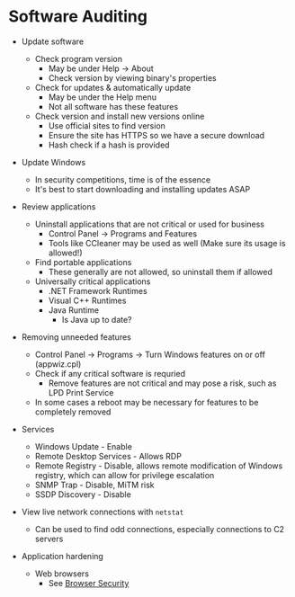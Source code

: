 # Software Auditing

- Update software
    - Check program version
        - May be under Help -> About
        - Check version by viewing binary's properties
    - Check for updates & automatically update
        - May be under the Help menu
        - Not all software has these features
    - Check version and install new versions online
        - Use official sites to find version
        - Ensure the site has HTTPS so we have a secure download
        - Hash check if a hash is provided

- Update Windows
    - In security competitions, time is of the essence
    - It's best to start downloading and installing updates ASAP

- Review applications
    - Uninstall applications that are not critical or used for business
        - Control Panel -> Programs and Features
        - Tools like CCleaner may be used as well (Make sure its usage is allowed!)
    - Find portable applications
        - These generally are not allowed, so uninstall them if allowed
    - Universally critical applications
        - .NET Framework Runtimes
        - Visual C++ Runtimes
        - Java Runtime
            - Is Java up to date?

- Removing unneeded features
    - Control Panel -> Programs -> Turn Windows features on or off (appwiz.cpl)
    - Check if any critical software is requried
        - Remove features are not critical and may pose a risk, such as LPD Print Service
    - In some cases a reboot may be necessary for features to be completely removed

- Services
    - Windows Update - Enable
    - Remote Desktop Services - Allows RDP
    - Remote Registry - Disable, allows remote modification of Windows registry, which can allow for privilege escalation
    - SNMP Trap - Disable, MiTM risk
    - SSDP Discovery - Disable
 
- View live network connections with `netstat`
    - Can be used to find odd connections, especially connections to C2 servers

- Application hardening
    - Web browsers
        - See [Browser Security](../universal/Browser-Security.md)
